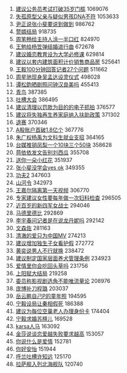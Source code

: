 1. [建议公务员考试打破35岁门槛](https://s.weibo.com/weibo?q=%23%E5%BB%BA%E8%AE%AE%E5%85%AC%E5%8A%A1%E5%91%98%E8%80%83%E8%AF%95%E6%89%93%E7%A0%B435%E5%B2%81%E9%97%A8%E6%A7%9B%23&Refer=top) 1069076
1. [失孤原型父亲与疑似男孩DNA不符](https://s.weibo.com/weibo?q=%23%E5%A4%B1%E5%AD%A4%E5%8E%9F%E5%9E%8B%E7%88%B6%E4%BA%B2%E4%B8%8E%E7%96%91%E4%BC%BC%E7%94%B7%E5%AD%A9DNA%E4%B8%8D%E7%AC%A6%23&Refer=top) 1053633
1. [尹正说张小斐要说到做到](https://s.weibo.com/weibo?q=%23%E5%B0%B9%E6%AD%A3%E8%AF%B4%E5%BC%A0%E5%B0%8F%E6%96%90%E8%A6%81%E8%AF%B4%E5%88%B0%E5%81%9A%E5%88%B0%23&Refer=top) 986762
1. [赘婿结局](https://s.weibo.com/weibo?q=%23%E8%B5%98%E5%A9%BF%E7%BB%93%E5%B1%80%23&Refer=top) 918735
1. [周笔畅给主持人涂一半口红](https://s.weibo.com/weibo?q=%23%E5%91%A8%E7%AC%94%E7%95%85%E7%BB%99%E4%B8%BB%E6%8C%81%E4%BA%BA%E6%B6%82%E4%B8%80%E5%8D%8A%E5%8F%A3%E7%BA%A2%23&Refer=top) 824970
1. [王勉给杨笠弹结婚进行曲](https://s.weibo.com/weibo?q=%23%E7%8E%8B%E5%8B%89%E7%BB%99%E6%9D%A8%E7%AC%A0%E5%BC%B9%E7%BB%93%E5%A9%9A%E8%BF%9B%E8%A1%8C%E6%9B%B2%23&Refer=top) 672678
1. [建议婚恋教育设为大学必修课](https://s.weibo.com/weibo?q=%23%E5%BB%BA%E8%AE%AE%E5%A9%9A%E6%81%8B%E6%95%99%E8%82%B2%E8%AE%BE%E4%B8%BA%E5%A4%A7%E5%AD%A6%E5%BF%85%E4%BF%AE%E8%AF%BE%23&Refer=top) 629814
1. [建议以套内建筑面积计价销售商品房](https://s.weibo.com/weibo?q=%23%E5%BB%BA%E8%AE%AE%E4%BB%A5%E5%A5%97%E5%86%85%E5%BB%BA%E7%AD%91%E9%9D%A2%E7%A7%AF%E8%AE%A1%E4%BB%B7%E9%94%80%E5%94%AE%E5%95%86%E5%93%81%E6%88%BF%23&Refer=top) 525641
1. [王毅100分钟回答记者27个问题](https://s.weibo.com/weibo?q=%23%E7%8E%8B%E6%AF%85100%E5%88%86%E9%92%9F%E5%9B%9E%E7%AD%94%E8%AE%B0%E8%80%8527%E4%B8%AA%E9%97%AE%E9%A2%98%23&Refer=top) 511662
1. [周星驰现身吴孟达设灵仪式](https://s.weibo.com/weibo?q=%23%E5%91%A8%E6%98%9F%E9%A9%B0%E7%8E%B0%E8%BA%AB%E5%90%B4%E5%AD%9F%E8%BE%BE%E8%AE%BE%E7%81%B5%E4%BB%AA%E5%BC%8F%23&Refer=top) 498028
1. [谭松韵晒剧照问钟汉良美吗](https://s.weibo.com/weibo?q=%23%E8%B0%AD%E6%9D%BE%E9%9F%B5%E6%99%92%E5%89%A7%E7%85%A7%E9%97%AE%E9%92%9F%E6%B1%89%E8%89%AF%E7%BE%8E%E5%90%97%23&Refer=top) 455413
1. [青鸟](https://s.weibo.com/weibo?q=%E9%9D%92%E9%B8%9F&Refer=top) 387385
1. [吐槽大会](https://s.weibo.com/weibo?q=%E5%90%90%E6%A7%BD%E5%A4%A7%E4%BC%9A&Refer=top) 386495
1. [建议清理以罚款为目的的电子抓拍](https://s.weibo.com/weibo?q=%23%E5%BB%BA%E8%AE%AE%E6%B8%85%E7%90%86%E4%BB%A5%E7%BD%9A%E6%AC%BE%E4%B8%BA%E7%9B%AE%E7%9A%84%E7%9A%84%E7%94%B5%E5%AD%90%E6%8A%93%E6%8B%8D%23&Refer=top) 376577
1. [建议将失独再生养家庭纳入扶助政策](https://s.weibo.com/weibo?q=%23%E5%BB%BA%E8%AE%AE%E5%B0%86%E5%A4%B1%E7%8B%AC%E5%86%8D%E7%94%9F%E5%85%BB%E5%AE%B6%E5%BA%AD%E7%BA%B3%E5%85%A5%E6%89%B6%E5%8A%A9%E6%94%BF%E7%AD%96%23&Refer=top) 371302
1. [退赛](https://s.weibo.com/weibo?q=%E9%80%80%E8%B5%9B&Refer=top) 370346
1. [A股账户首破1.8亿个](https://s.weibo.com/weibo?q=%23A%E8%82%A1%E8%B4%A6%E6%88%B7%E9%A6%96%E7%A0%B41.8%E4%BA%BF%E4%B8%AA%23&Refer=top) 367776
1. [朱广权杨禹为文科生就业支招](https://s.weibo.com/weibo?q=%23%E6%9C%B1%E5%B9%BF%E6%9D%83%E6%9D%A8%E7%A6%B9%E4%B8%BA%E6%96%87%E7%A7%91%E7%94%9F%E5%B0%B1%E4%B8%9A%E6%94%AF%E6%8B%9B%23&Refer=top) 364165
1. [台媒推销凤梨一个10块三个50块](https://s.weibo.com/weibo?q=%23%E5%8F%B0%E5%AA%92%E6%8E%A8%E9%94%80%E5%87%A4%E6%A2%A8%E4%B8%80%E4%B8%AA10%E5%9D%97%E4%B8%89%E4%B8%AA50%E5%9D%97%23&Refer=top) 358628
1. [蒋依依发文告别刘西瓜](https://s.weibo.com/weibo?q=%23%E8%92%8B%E4%BE%9D%E4%BE%9D%E5%8F%91%E6%96%87%E5%91%8A%E5%88%AB%E5%88%98%E8%A5%BF%E7%93%9C%23&Refer=top) 355708
1. [送你一朵小红花](https://s.weibo.com/weibo?q=%E9%80%81%E4%BD%A0%E4%B8%80%E6%9C%B5%E5%B0%8F%E7%BA%A2%E8%8A%B1&Refer=top) 351937
1. [张小斐没学会yes ok](https://s.weibo.com/weibo?q=%E5%BC%A0%E5%B0%8F%E6%96%90%E6%B2%A1%E5%AD%A6%E4%BC%9Ayes%20ok&Refer=top) 349355
1. [功夫2](https://s.weibo.com/weibo?q=%E5%8A%9F%E5%A4%AB2&Refer=top) 347603
1. [山河令](https://s.weibo.com/weibo?q=%E5%B1%B1%E6%B2%B3%E4%BB%A4&Refer=top) 342973
1. [王嘉尔隔离第一天视频](https://s.weibo.com/weibo?q=%23%E7%8E%8B%E5%98%89%E5%B0%94%E9%9A%94%E7%A6%BB%E7%AC%AC%E4%B8%80%E5%A4%A9%E8%A7%86%E9%A2%91%23&Refer=top) 306770
1. [专家建议女性要每年做一次妇科检查](https://s.weibo.com/weibo?q=%23%E4%B8%93%E5%AE%B6%E5%BB%BA%E8%AE%AE%E5%A5%B3%E6%80%A7%E8%A6%81%E6%AF%8F%E5%B9%B4%E5%81%9A%E4%B8%80%E6%AC%A1%E5%A6%87%E7%A7%91%E6%A3%80%E6%9F%A5%23&Refer=top) 296505
1. [近百岁的新四军女战士](https://s.weibo.com/weibo?q=%23%E8%BF%91%E7%99%BE%E5%B2%81%E7%9A%84%E6%96%B0%E5%9B%9B%E5%86%9B%E5%A5%B3%E6%88%98%E5%A3%AB%23&Refer=top) 294046
1. [马德里德比](https://s.weibo.com/weibo?q=%E9%A9%AC%E5%BE%B7%E9%87%8C%E5%BE%B7%E6%AF%94&Refer=top) 292869
1. [李宇春问记者是在说龙丹妮吗](https://s.weibo.com/weibo?q=%23%E6%9D%8E%E5%AE%87%E6%98%A5%E9%97%AE%E8%AE%B0%E8%80%85%E6%98%AF%E5%9C%A8%E8%AF%B4%E9%BE%99%E4%B8%B9%E5%A6%AE%E5%90%97%23&Refer=top) 292142
1. [文森佐](https://s.weibo.com/weibo?q=%E6%96%87%E6%A3%AE%E4%BD%90&Refer=top) 281163
1. [清澈的爱只为中国MV](https://s.weibo.com/weibo?q=%E6%B8%85%E6%BE%88%E7%9A%84%E7%88%B1%E5%8F%AA%E4%B8%BA%E4%B8%AD%E5%9B%BDMV&Refer=top) 274213
1. [建议增加独生子女看护假](https://s.weibo.com/weibo?q=%23%E5%BB%BA%E8%AE%AE%E5%A2%9E%E5%8A%A0%E7%8B%AC%E7%94%9F%E5%AD%90%E5%A5%B3%E7%9C%8B%E6%8A%A4%E5%81%87%23&Refer=top) 272772
1. [黄奕说男人不行就换](https://s.weibo.com/weibo?q=%23%E9%BB%84%E5%A5%95%E8%AF%B4%E7%94%B7%E4%BA%BA%E4%B8%8D%E8%A1%8C%E5%B0%B1%E6%8D%A2%23&Refer=top) 238472
1. [建议制定国家层面养犬管理条例](https://s.weibo.com/weibo?q=%23%E5%BB%BA%E8%AE%AE%E5%88%B6%E5%AE%9A%E5%9B%BD%E5%AE%B6%E5%B1%82%E9%9D%A2%E5%85%BB%E7%8A%AC%E7%AE%A1%E7%90%86%E6%9D%A1%E4%BE%8B%23&Refer=top) 234923
1. [爱情里你会吃回头草吗](https://s.weibo.com/weibo?q=%23%E7%88%B1%E6%83%85%E9%87%8C%E4%BD%A0%E4%BC%9A%E5%90%83%E5%9B%9E%E5%A4%B4%E8%8D%89%E5%90%97%23&Refer=top) 231756
1. [上阳赋大结局](https://s.weibo.com/weibo?q=%23%E4%B8%8A%E9%98%B3%E8%B5%8B%E5%A4%A7%E7%BB%93%E5%B1%80%23&Refer=top) 219258
1. [委员称影视剧选角不能唯流量论](https://s.weibo.com/weibo?q=%23%E5%A7%94%E5%91%98%E7%A7%B0%E5%BD%B1%E8%A7%86%E5%89%A7%E9%80%89%E8%A7%92%E4%B8%8D%E8%83%BD%E5%94%AF%E6%B5%81%E9%87%8F%E8%AE%BA%23&Refer=top) 208976
1. [庞博补刀程璐](https://s.weibo.com/weibo?q=%E5%BA%9E%E5%8D%9A%E8%A1%A5%E5%88%80%E7%A8%8B%E7%92%90&Refer=top) 203037
1. [岳云鹏自己P的童年照](https://s.weibo.com/weibo?q=%23%E5%B2%B3%E4%BA%91%E9%B9%8F%E8%87%AA%E5%B7%B1P%E7%9A%84%E7%AB%A5%E5%B9%B4%E7%85%A7%23&Refer=top) 194595
1. [宁毅设局让秦相假死](https://s.weibo.com/weibo?q=%23%E5%AE%81%E6%AF%85%E8%AE%BE%E5%B1%80%E8%AE%A9%E7%A7%A6%E7%9B%B8%E5%81%87%E6%AD%BB%23&Refer=top) 186388
1. [建议为每位空巢老人办理身份卡](https://s.weibo.com/weibo?q=%23%E5%BB%BA%E8%AE%AE%E4%B8%BA%E6%AF%8F%E4%BD%8D%E7%A9%BA%E5%B7%A2%E8%80%81%E4%BA%BA%E5%8A%9E%E7%90%86%E8%BA%AB%E4%BB%BD%E5%8D%A1%23&Refer=top) 174404
1. [宁毅求婚苏檀儿](https://s.weibo.com/weibo?q=%E5%AE%81%E6%AF%85%E6%B1%82%E5%A9%9A%E8%8B%8F%E6%AA%80%E5%84%BF&Refer=top) 169528
1. [karsa人马](https://s.weibo.com/weibo?q=karsa%E4%BA%BA%E9%A9%AC&Refer=top) 163092
1. [金莎说谈恋爱越失败要求越高](https://s.weibo.com/weibo?q=%23%E9%87%91%E8%8E%8E%E8%AF%B4%E8%B0%88%E6%81%8B%E7%88%B1%E8%B6%8A%E5%A4%B1%E8%B4%A5%E8%A6%81%E6%B1%82%E8%B6%8A%E9%AB%98%23&Refer=top) 153057
1. [你说什么是爱情](https://s.weibo.com/weibo?q=%23%E4%BD%A0%E8%AF%B4%E4%BB%80%E4%B9%88%E6%98%AF%E7%88%B1%E6%83%85%23&Refer=top) 152781
1. [你好安怡](https://s.weibo.com/weibo?q=%23%E4%BD%A0%E5%A5%BD%E5%AE%89%E6%80%A1%23&Refer=top) 151944
1. [呼兰吐槽许知远](https://s.weibo.com/weibo?q=%E5%91%BC%E5%85%B0%E5%90%90%E6%A7%BD%E8%AE%B8%E7%9F%A5%E8%BF%9C&Refer=top) 125170
1. [拉萨舰入列北海舰队](https://s.weibo.com/weibo?q=%E6%8B%89%E8%90%A8%E8%88%B0%E5%85%A5%E5%88%97%E5%8C%97%E6%B5%B7%E8%88%B0%E9%98%9F&Refer=top) 120740